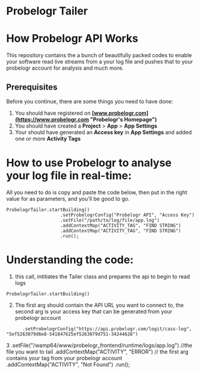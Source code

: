 # Probelogr Tailer

# How Probelogr API Works

This repository contains the a bunch of beautifully packed codes to enable your software read live streams from  a your log file and pushes that to your probelogr account for analysis and much more.

## Prerequisites
Before you continue, there are some things you need to have done:
1. You should have registered on __[www.probelogr.com](https://www.probelogr.com "Probelogr's Homepage")__
2. You should have created a __Project__ > __App__ > __App Settings__
3. Your should have generated an __Access key__ in __App Settings__ and added one or more __Activity Tags__

# How to use Probelogr to analyse your log file in real-time:
All you need to do is copy and paste the code below, then put in the right value for as parameters, and you'll be good to go.
```
ProbelogrTailer.startBuilding()
                    .setProbelogrConfig("Probelogr API", "Access Key")
                    .setFile("/path/to/log/file/app.log")
                    .addContextMap("ACTIVITY_TAG", "FIND STRING")
                    .addContextMap("ACTIVITY_TAG", "FIND STRING")
                    .run();
```
# Understanding the code:

1. this call, intitiates the Tailer class and prepares the api to begin to read logs
```
ProbelogrTailer.startBuilding()
```
2. The first arg should contain the API URL you want to connect to,
the second arg is your access key that can be generated from your probelogr account
```
      .setProbelogrConfig("https://api.probelogr.com/logit/cass-log", "5ef5263079d6e8-541847625ef5263079d751-34244628")
```
3
                    .setFile("/wamp64/www/probelogr_frontend/runtime/logs/app.log") //the file you want to tail
                    .addContextMap("ACTIVITY", "ERROR") // the first arg contains your tag from your probelogr account
                    .addContextMap("ACTIVITY", "Not Found")
                    .run();
```
